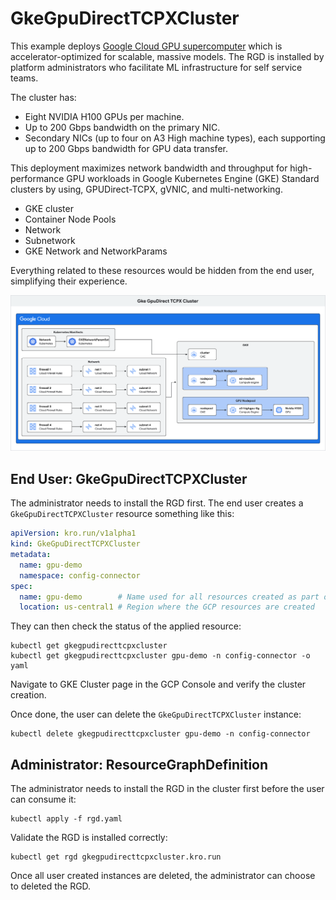 # GkeGpuDirectTCPXCluster

This example deploys [Google Cloud GPU supercomputer](https://cloud.google.com/kubernetes-engine/docs/how-to/gpu-bandwidth-gpudirect-tcpx) which is accelerator-optimized for scalable, massive models. The RGD is installed by platform administrators who facilitate ML infrastructure for self service teams.

The cluster has:
* Eight NVIDIA H100 GPUs per machine.
* Up to 200 Gbps bandwidth on the primary NIC.
* Secondary NICs (up to four on A3 High machine types), each supporting up to 200 Gbps bandwidth for GPU data transfer.

This deployment maximizes network bandwidth and throughput for high-performance GPU workloads in Google Kubernetes Engine (GKE) Standard clusters by using, GPUDirect-TCPX, gVNIC, and multi-networking. 

* GKE cluster
* Container Node Pools
* Network
* Subnetwork
* GKE Network and NetworkParams

Everything related to these resources would be hidden from the end user, simplifying their experience.  

![GKE GPU A3Mega](gke-gpudirect-a3mega.png)

<!--
meta {
  title "Gke GpuDirect TCPX Cluster"
}

elements {
  gcp {
      group k8sconfig {
      name "Kubernetes Manifests"
      card kubernetes as config1 {
         name "Network"
      }
      card kubernetes as config2 {
         name "GKENetworkParamSet "
      }
    } 

    group Network {
      card firewall as fw1 {
         name "firewall 1"
      }
      card firewall as fw2 {
         name "firewall 2"
      }
      card firewall as fw3 {
         name "firewall 3"
      }
      card firewall as fw4 {
         name "firewall 4"
      }
  
      card network as net1 {
         name "net 1"
      }
      card network as net2 {
         name "net 2"
      }
      card network as net3 {
         name "net 3"
      }
      card network as net4 {
         name "net 4"
      }
      card network as snet1 {
         name "subnet 1"
      }
      card network as snet2 {
         name "subnet 2"
      }
      card network as snet3 {
         name "subnet 3"
      }
      card network as snet4 {
         name "subnet 4"
      }
    }
    group GKE {
      card gke as cluster {
         name "cluster"
      }
      
      group default {
        name "Default Nodepool"
        card gke as defaultNodepool {
         name "nodepool"
        }
        card gce as generalVM {
         name "e2-medium"
        }
      }
      
      group gpu {
        name "GPU Nodepool"
        card gke as gpuNodepool {
         name "nodepool "
        }
        card gce as gpuVM {
         name "a3-highgpu-8g"
        }
        card gpu as nvidia {
         name "Nvidia H100"
        }
      }
      
    }
   
 }
}

paths {
  fw1 -\-> net1
  fw2 -\-> net2
  fw3 -\-> net3
  fw4 -\-> net4
  
  net1 -\-> snet1
  net2 -\-> snet2
  net3 -\-> snet3
  net4 -\-> snet4
  
  config1 -\-> config2
  
  defaultNodepool -\-> generalVM
  gpuNodepool -\-> gpuVM
  gpuVM -\-> nvidia

  Network -right-> GKE
  k8sconfig -right-> cluster
}
-->


## End User: GkeGpuDirectTCPXCluster

The administrator needs to install the RGD first.
The end user creates a `GkeGpuDirectTCPXCluster` resource something like this:

```yaml
apiVersion: kro.run/v1alpha1
kind: GkeGpuDirectTCPXCluster
metadata:
  name: gpu-demo
  namespace: config-connector
spec:
  name: gpu-demo        # Name used for all resources created as part of this RGD
  location: us-central1 # Region where the GCP resources are created
```

They can then check the status of the applied resource:

```
kubectl get gkegpudirecttcpxcluster
kubectl get gkegpudirecttcpxcluster gpu-demo -n config-connector -o yaml
```

Navigate to GKE Cluster page in the GCP Console and verify the cluster creation.

Once done, the user can delete the `GkeGpuDirectTCPXCluster` instance:

```
kubectl delete gkegpudirecttcpxcluster gpu-demo -n config-connector
```

## Administrator: ResourceGraphDefinition
The administrator needs to install the RGD in the cluster first before the user can consume it:

```
kubectl apply -f rgd.yaml
```

Validate the RGD is installed correctly:

```
kubectl get rgd gkegpudirecttcpxcluster.kro.run
```

Once all user created instances are deleted, the administrator can choose to deleted the RGD.